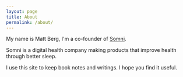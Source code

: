 ```yaml
---
layout: page
title: About
permalink: /about/
---
```


My name is Matt Berg, I'm a co-founder of [Somni](http://puresomni.com/).

Somni is a digital health company making products that improve health through better sleep.

I use this site to keep book notes and writings. I hope you find it useful.
